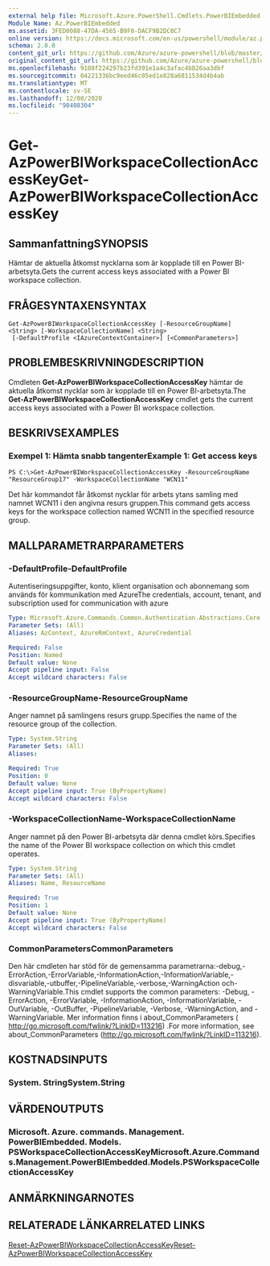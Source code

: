 ```yaml
---
external help file: Microsoft.Azure.PowerShell.Cmdlets.PowerBIEmbedded.dll-Help.xml
Module Name: Az.PowerBIEmbedded
ms.assetid: 3FED0088-47DA-4565-B9F0-DACF9B2DC0C7
online version: https://docs.microsoft.com/en-us/powershell/module/az.powerbiembedded/get-azpowerbiworkspacecollectionaccesskey
schema: 2.0.0
content_git_url: https://github.com/Azure/azure-powershell/blob/master/src/PowerBIEmbedded/PowerBIEmbedded/help/Get-AzPowerBIWorkspaceCollectionAccessKey.md
original_content_git_url: https://github.com/Azure/azure-powershell/blob/master/src/PowerBIEmbedded/PowerBIEmbedded/help/Get-AzPowerBIWorkspaceCollectionAccessKey.md
ms.openlocfilehash: 9108f224297b23fd391e1a4c3afac4b826aa3dbf
ms.sourcegitcommit: 04221336bc9eed46c05ed1e828a6811534d4b4ab
ms.translationtype: MT
ms.contentlocale: sv-SE
ms.lasthandoff: 12/08/2020
ms.locfileid: "98408304"
---
```

# <span data-ttu-id="450fb-101">Get-AzPowerBIWorkspaceCollectionAccessKey</span><span class="sxs-lookup"><span data-stu-id="450fb-101">Get-AzPowerBIWorkspaceCollectionAccessKey</span></span>

## <span data-ttu-id="450fb-102">Sammanfattning</span><span class="sxs-lookup"><span data-stu-id="450fb-102">SYNOPSIS</span></span>
<span data-ttu-id="450fb-103">Hämtar de aktuella åtkomst nycklarna som är kopplade till en Power BI-arbetsyta.</span><span class="sxs-lookup"><span data-stu-id="450fb-103">Gets the current access keys associated with a Power BI workspace collection.</span></span>

## <span data-ttu-id="450fb-104">FRÅGESYNTAXEN</span><span class="sxs-lookup"><span data-stu-id="450fb-104">SYNTAX</span></span>

```
Get-AzPowerBIWorkspaceCollectionAccessKey [-ResourceGroupName] <String> [-WorkspaceCollectionName] <String>
 [-DefaultProfile <IAzureContextContainer>] [<CommonParameters>]
```

## <span data-ttu-id="450fb-105">PROBLEMBESKRIVNING</span><span class="sxs-lookup"><span data-stu-id="450fb-105">DESCRIPTION</span></span>
<span data-ttu-id="450fb-106">Cmdleten **Get-AzPowerBIWorkspaceCollectionAccessKey** hämtar de aktuella åtkomst nycklar som är kopplade till en Power BI-arbetsyta.</span><span class="sxs-lookup"><span data-stu-id="450fb-106">The **Get-AzPowerBIWorkspaceCollectionAccessKey** cmdlet gets the current access keys associated with a Power BI workspace collection.</span></span>

## <span data-ttu-id="450fb-107">BESKRIVS</span><span class="sxs-lookup"><span data-stu-id="450fb-107">EXAMPLES</span></span>

### <span data-ttu-id="450fb-108">Exempel 1: Hämta snabb tangenter</span><span class="sxs-lookup"><span data-stu-id="450fb-108">Example 1: Get access keys</span></span>
```
PS C:\>Get-AzPowerBIWorkspaceCollectionAccessKey -ResourceGroupName "ResourceGroup17" -WorkspaceCollectionName "WCN11"
```

<span data-ttu-id="450fb-109">Det här kommandot får åtkomst nycklar för arbets ytans samling med namnet WCN11 i den angivna resurs gruppen.</span><span class="sxs-lookup"><span data-stu-id="450fb-109">This command gets access keys for the workspace collection named WCN11 in the specified resource group.</span></span>

## <span data-ttu-id="450fb-110">MALLPARAMETRAR</span><span class="sxs-lookup"><span data-stu-id="450fb-110">PARAMETERS</span></span>

### <span data-ttu-id="450fb-111">-DefaultProfile</span><span class="sxs-lookup"><span data-stu-id="450fb-111">-DefaultProfile</span></span>
<span data-ttu-id="450fb-112">Autentiseringsuppgifter, konto, klient organisation och abonnemang som används för kommunikation med Azure</span><span class="sxs-lookup"><span data-stu-id="450fb-112">The credentials, account, tenant, and subscription used for communication with azure</span></span>

```yaml
Type: Microsoft.Azure.Commands.Common.Authentication.Abstractions.Core.IAzureContextContainer
Parameter Sets: (All)
Aliases: AzContext, AzureRmContext, AzureCredential

Required: False
Position: Named
Default value: None
Accept pipeline input: False
Accept wildcard characters: False
```

### <span data-ttu-id="450fb-113">-ResourceGroupName</span><span class="sxs-lookup"><span data-stu-id="450fb-113">-ResourceGroupName</span></span>
<span data-ttu-id="450fb-114">Anger namnet på samlingens resurs grupp.</span><span class="sxs-lookup"><span data-stu-id="450fb-114">Specifies the name of the resource group of the collection.</span></span>

```yaml
Type: System.String
Parameter Sets: (All)
Aliases:

Required: True
Position: 0
Default value: None
Accept pipeline input: True (ByPropertyName)
Accept wildcard characters: False
```

### <span data-ttu-id="450fb-115">-WorkspaceCollectionName</span><span class="sxs-lookup"><span data-stu-id="450fb-115">-WorkspaceCollectionName</span></span>
<span data-ttu-id="450fb-116">Anger namnet på den Power BI-arbetsyta där denna cmdlet körs.</span><span class="sxs-lookup"><span data-stu-id="450fb-116">Specifies the name of the Power BI workspace collection on which this cmdlet operates.</span></span>

```yaml
Type: System.String
Parameter Sets: (All)
Aliases: Name, ResourceName

Required: True
Position: 1
Default value: None
Accept pipeline input: True (ByPropertyName)
Accept wildcard characters: False
```

### <span data-ttu-id="450fb-117">CommonParameters</span><span class="sxs-lookup"><span data-stu-id="450fb-117">CommonParameters</span></span>
<span data-ttu-id="450fb-118">Den här cmdleten har stöd för de gemensamma parametrarna:-debug,-ErrorAction,-ErrorVariable,-InformationAction,-InformationVariable,-disvariable,-utbuffer,-PipelineVariable,-verbose,-WarningAction och-WarningVariable.</span><span class="sxs-lookup"><span data-stu-id="450fb-118">This cmdlet supports the common parameters: -Debug, -ErrorAction, -ErrorVariable, -InformationAction, -InformationVariable, -OutVariable, -OutBuffer, -PipelineVariable, -Verbose, -WarningAction, and -WarningVariable.</span></span> <span data-ttu-id="450fb-119">Mer information finns i about_CommonParameters ( http://go.microsoft.com/fwlink/?LinkID=113216) .</span><span class="sxs-lookup"><span data-stu-id="450fb-119">For more information, see about_CommonParameters (http://go.microsoft.com/fwlink/?LinkID=113216).</span></span>

## <span data-ttu-id="450fb-120">KOSTNADS</span><span class="sxs-lookup"><span data-stu-id="450fb-120">INPUTS</span></span>

### <span data-ttu-id="450fb-121">System. String</span><span class="sxs-lookup"><span data-stu-id="450fb-121">System.String</span></span>

## <span data-ttu-id="450fb-122">VÄRDEN</span><span class="sxs-lookup"><span data-stu-id="450fb-122">OUTPUTS</span></span>

### <span data-ttu-id="450fb-123">Microsoft. Azure. commands. Management. PowerBIEmbedded. Models. PSWorkspaceCollectionAccessKey</span><span class="sxs-lookup"><span data-stu-id="450fb-123">Microsoft.Azure.Commands.Management.PowerBIEmbedded.Models.PSWorkspaceCollectionAccessKey</span></span>

## <span data-ttu-id="450fb-124">ANMÄRKNINGAR</span><span class="sxs-lookup"><span data-stu-id="450fb-124">NOTES</span></span>

## <span data-ttu-id="450fb-125">RELATERADE LÄNKAR</span><span class="sxs-lookup"><span data-stu-id="450fb-125">RELATED LINKS</span></span>

[<span data-ttu-id="450fb-126">Reset-AzPowerBIWorkspaceCollectionAccessKey</span><span class="sxs-lookup"><span data-stu-id="450fb-126">Reset-AzPowerBIWorkspaceCollectionAccessKey</span></span>](./Reset-AzPowerBIWorkspaceCollectionAccessKey.md)


